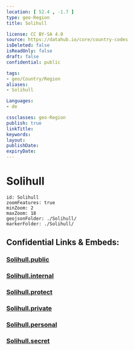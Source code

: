 ```yaml
---
location: [ 52.4 , -1.7 ] 
type: geo-Region
title: Solihull

license: CC BY-SA 4.0
source: https://datahub.io/core/country-codes
isDeleted: false
isReadOnly: false
draft: false
confidential: public

tags:
- geo/Country/Region
aliases:
- Solihull

Languages:
- de

cssclasses: geo-Region
publish: true
linkTitle: 
keywords: 
layout: 
publishDate: 
expiryDate: 
---
```


# Solihull

```leaflet
id: Solihull
zoomFeatures: true 
minZoom: 2 
maxZoom: 18
geojsonFolder: ./Solihull/
markerFolder: ./Solihull/
```


## Confidential Links & Embeds: 

### [Solihull.public](/_public/\Earth\Continent\Europe\Europe~North\UK\England\Regions~England\West_Midlands,RegionSolihull.public.md) 

### [Solihull.internal](/_internal/\Earth\Continent\Europe\Europe~North\UK\England\Regions~England\West_Midlands,RegionSolihull.internal.md) 

### [Solihull.protect](/_protect/\Earth\Continent\Europe\Europe~North\UK\England\Regions~England\West_Midlands,RegionSolihull.protect.md) 

### [Solihull.private](/_private/\Earth\Continent\Europe\Europe~North\UK\England\Regions~England\West_Midlands,RegionSolihull.private.md) 

### [Solihull.personal](/_personal/\Earth\Continent\Europe\Europe~North\UK\England\Regions~England\West_Midlands,RegionSolihull.personal.md) 

### [Solihull.secret](/_secret/\Earth\Continent\Europe\Europe~North\UK\England\Regions~England\West_Midlands,RegionSolihull.secret.md)

